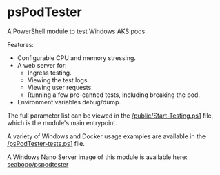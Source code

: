 # psPodTester
A PowerShell module to test Windows AKS pods. 

Features:
 - Configurable CPU and memory stressing.
 - A web server for:
     - Ingress testing.
     - Viewing the test logs.
     - Viewing user requests.
     - Running a few pre-canned tests, including breaking the pod.
 - Environment variables debug/dump.

The full parameter list can be viewed in the 
[/public/Start-Testing.ps1](https://github.com/seabopo/psPodTester/blob/main/public/Start-Testing.ps1) 
file, which is the module's main entrypoint.

A variety of Windows and Docker usage examples are available in the 
[/psPodTester-tests.ps1](https://github.com/seabopo/psPodTester/blob/main/psPodTester-tests.ps1) file.

A Windows Nano Server image of this module is available here: 
[seabopo/pspodtester](https://hub.docker.com/repository/docker/seabopo/pspodtester/general)
